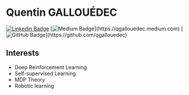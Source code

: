 # Quentin GALLOUÉDEC

[![Linkedin Badge](https://img.shields.io/badge/-LinkedIn-blue?style=flat-square&logo=Linkedin&logoColor=white)](https://www.linkedin.com/in/qgallouedec/)
[![Medium Badge](  https://img.shields.io/badge/-Medium-black?style=flat-square&logo=Medium&logoColor=white")](https://qgallouedec.medium.com)
[![GitHub Badge](  https://img.shields.io/badge/-GitHub-black?style=flat-square&logo=Github&logoColor=white")](https://github.com/qgallouedec)

## Interests

- Deep Reinforcement Learning
- Self-supervised Learning
- MDP Theory
- Robotic learning

